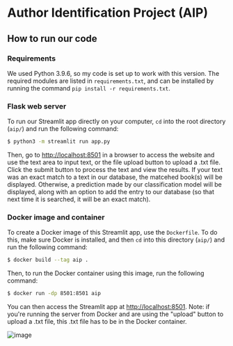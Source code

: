 # Author Identification Project (AIP)

## How to run our code

### Requirements
We used Python 3.9.6, so my code is set up to work with this version.
The required modules are listed in `requirements.txt`, and can be installed by running the command `pip install -r requirements.txt`.

### Flask web server
To run our Streamlit app directly on your computer, `cd` into the root directory (`aip/`) and run the following command: 
```bash
$ python3 -m streamlit run app.py
```
Then, go to [http://localhost:8501](http://localhost:8501/) in a browser to access the website and use the text area to input text, or the file upload button to upload a .txt file. Click the submit button to process the text and view the results. 
If your text was an exact match to a text in our database, the matcehed book(s) will be displayed. Otherwise, a prediction made by our classification model will be displayed, along with an option to add the entry to our database (so that next time it is searched, it will be an exact match).

### Docker image and container
To create a Docker image of this Streamlit app, use the `Dockerfile`. To do this, make sure Docker is installed, and then `cd` into this directory (`aip/`) and run the following command:
```bash
$ docker build --tag aip .   
```
Then, to run the Docker container using this image, run the following command: 
```bash
$ docker run -dp 8501:8501 aip
```
You can then access the Streamlit app at [http://localhost:8501](http://localhost:8501/).
Note: if you're running the server from Docker and are using the "upload" button to upload a .txt file, this .txt file has to be in the Docker container.

![image](https://user-images.githubusercontent.com/45803348/229929185-b503c719-a317-4b7a-b0f5-0a039944cbe4.png)
